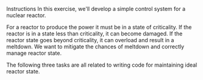 Instructions
In this exercise, we'll develop a simple control system for a nuclear reactor.

For a reactor to produce the power it must be in a state of criticality.
If the reactor is in a state less than criticality, it can become damaged.
If the reactor state goes beyond criticality, it can overload and result in a meltdown.
We want to mitigate the chances of meltdown and correctly manage reactor state.

The following three tasks are all related to writing code for maintaining ideal reactor state.